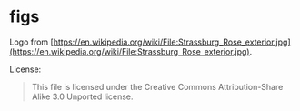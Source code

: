 # figs

Logo from [https://en.wikipedia.org/wiki/File:Strassburg_Rose_exterior.jpg](https://en.wikipedia.org/wiki/File:Strassburg_Rose_exterior.jpg).

License:

> This file is licensed under the Creative Commons Attribution-Share Alike 3.0 Unported license. 	

